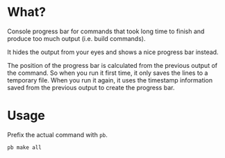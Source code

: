 # What?

Console progress bar for commands that took long time to finish and produce too much output (i.e. build commands).

It hides the output from your eyes and shows a nice progress bar instead.

The position of the progress bar is calculated from the previous output of the command.
So when you run it first time, it only saves the lines to a temporary file.
When you run it again, it uses the timestamp information saved from the previous output to create the progress bar.


# Usage

Prefix the actual command with `pb`.
```
pb make all
```
